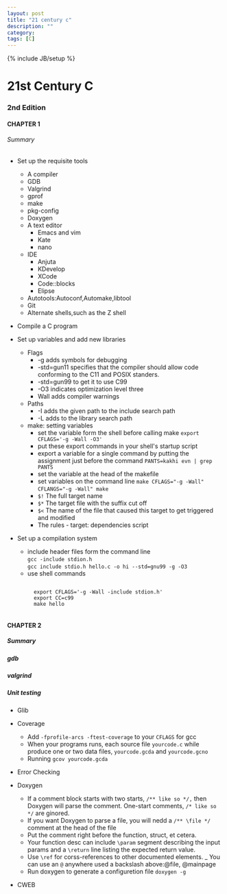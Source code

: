 ```yaml
---
layout: post
title: "21 century c"
description: ""
category: 
tags: [C]
---
```

{% include JB/setup %}

# 21st Century C 
### 2nd Edition

#### CHAPTER 1
###### Summary
- Set up the requisite tools
	- A compiler
	- GDB
	- Valgrind
	- gprof
	- make
	- pkg-config
	- Doxygen
	- A text editor
		- Emacs and vim
		- Kate
		- nano
	- IDE
		- Anjuta
		- KDevelop
		- XCode
		- Code::blocks
		- Elipse
	- Autotools:Autoconf,Automake,libtool
	- Git
	- Alternate shells,such as the Z shell
- Compile a C program
- Set up variables and add new libraries
	- Flags
		- -g adds symbols for debugging
		- -std=gun11 specifies that the compiler should allow code conforming to the C11 and POSIX standers.
		- -std=gun99 to get it to use C99
		- -O3 indicates optimization level three 
		- Wall adds compiler warnings
	- Paths
		- -I adds the given path to the include search path
		- -L adds to the library search path
	- make: setting variables
		- set the variable form the shell before calling make `export CFLAGS='-g -Wall -O3'`
		- put these export commands in your shell's startup script
		- export a variable for a single command by putting the assignment just before the command `PANTS=kakhi evn | grep PANTS`
		- set the variable at the head of the makefile
		- set variables on the command line `make CFLAGS="-g -Wall"` `CFLANGS="-g -Wall" make`
		- `$!` The full target name
		- `$*` The target file with the suffix cut off
		- `$<` The name of the file that caused this target to get triggered and modified
		- The rules
				- target: dependencies
						   script		
		
- Set up a compilation system
	- include header files form the command line<br/>
		`gcc -include stdion.h`<br/>
		`gcc include stdio.h hello.c -o hi --std=gnu99 -g -O3`
	- use shell commands<br/>
		<pre><code>
		export CFLAGS='-g -Wall -include stdion.h'
		export CC=c99
		make hello
		</code></pre>
		
#### CHAPTER 2
##### Summary
##### gdb
##### valgrind
##### Unit testing
- Glib
- Coverage
	- Add `-fprofile-arcs -ftest-coverage` to your `CFLAGS` for gcc
	- When your programs runs, each source file `yourcode.c` while produce one or two data files, `yourcode.gcda` and `yourcode.gcno`
	- Running `gcov yourcode.gcda`
- Error Checking
- Doxygen
	- If a comment block starts with two starts, `/** like so */,` then Doxygen will parse the comment. One-start comments, `/* like so */` are ginored.
	- If you want Doxygen to parse a file, you will nedd a `/** \file */` comment at the head of the file
	- Put the comment right before the function, struct, et cetera.
	- Your function desc can include `\param` segment describing the input params and a `\return` line listing the expected return value.
	- Use `\ref` for corss-references to other documented elements.
	_ You can use an `@` anywhere used a backslash above:@file, @mainpage
	- Run doxygen to generate a configuretion file `doxygen -g`
	
- CWEB



	
